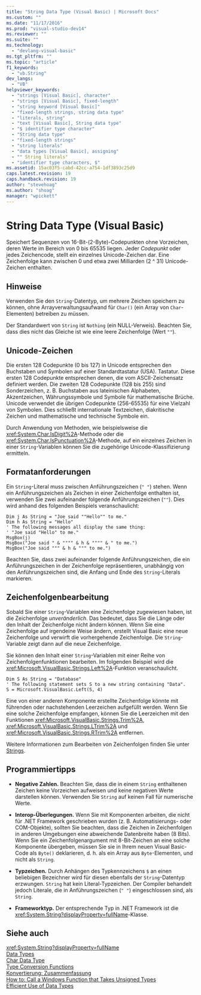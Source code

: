 ```yaml
---
title: "String Data Type (Visual Basic) | Microsoft Docs"
ms.custom: ""
ms.date: "11/17/2016"
ms.prod: "visual-studio-dev14"
ms.reviewer: ""
ms.suite: ""
ms.technology: 
  - "devlang-visual-basic"
ms.tgt_pltfrm: ""
ms.topic: "article"
f1_keywords: 
  - "vb.String"
dev_langs: 
  - "VB"
helpviewer_keywords: 
  - "strings [Visual Basic], character"
  - "strings [Visual Basic], fixed-length"
  - "string keyword [Visual Basic]"
  - "fixed-length strings, string data type"
  - "literals, string"
  - "text [Visual Basic], String data type"
  - "$ identifier type character"
  - "String data type"
  - "fixed-length strings"
  - "string literals"
  - "data types [Visual Basic], assigning"
  - "" String literals"
  - "identifier type characters, $"
ms.assetid: 15ac03f5-cabd-42cc-a754-1df3893c25d9
caps.latest.revision: 19
caps.handback.revision: 19
author: "stevehoag"
ms.author: "shoag"
manager: "wpickett"
---
```

# String Data Type (Visual Basic)
Speichert Sequenzen von 16\-Bit\-\(2\-Byte\)\-Codepunkten ohne Vorzeichen, deren Werte im Bereich von 0 bis 65535 liegen.  Jeder *Codepunkt* oder jedes Zeichencode, stellt ein einzelnes Unicode\-Zeichen dar.  Eine Zeichenfolge kann zwischen 0 und etwa zwei Milliarden \(2 ^ 31\) Unicode\-Zeichen enthalten.  
  
## Hinweise  
 Verwenden Sie den `String`\-Datentyp, um mehrere Zeichen speichern zu können, ohne Arrayverwaltungsaufwand für `Char()` \(ein Array von `Char`\-Elementen\) betreiben zu müssen.  
  
 Der Standardwert von `String` ist `Nothing` \(ein NULL\-Verweis\).  Beachten Sie, dass dies nicht das Gleiche ist wie eine leere Zeichenfolge \(Wert `""`\).  
  
## Unicode\-Zeichen  
 Die ersten 128 Codepunkte \(0 bis 127\) in Unicode entsprechen den Buchstaben und Symbolen auf einer Standardtastatur \(USA\).  Tastatur.  Diese ersten 128 Codepunkte entsprechen denen, die vom ASCII\-Zeichensatz definiert werden.  Die zweiten 128 Codepunkte \(128 bis 255\) sind Sonderzeichen, z. B. Buchstaben aus lateinischen Alphabeten, Akzentzeichen, Währungssymbole und Symbole für mathematische Brüche.  Unicode verwendet die übrigen Codepunkte \(256\-65535\) für eine Vielzahl von Symbolen.  Dies schließt internationale Textzeichen, diakritische Zeichen und mathematische und technische Symbole ein.  
  
 Durch Anwendung von Methoden, wie beispielsweise die <xref:System.Char.IsDigit%2A>\-Methode oder die <xref:System.Char.IsPunctuation%2A>\-Methode, auf ein einzelnes Zeichen in einer `String`\-Variablen können Sie die zugehörige Unicode\-Klassifizierung ermitteln.  
  
## Formatanforderungen  
 Ein `String`\-Literal muss zwischen Anführungszeichen \(`" "`\) stehen.  Wenn ein Anführungszeichen als Zeichen in einer Zeichenfolge enthalten ist, verwenden Sie zwei aufeinander folgende Anführungszeichen \(`""`\).  Dies wird anhand des folgenden Beispiels veranschaulicht:  
  
```  
Dim j As String = "Joe said ""Hello"" to me."  
Dim h As String = "Hello"  
' The following messages all display the same thing:  
' "Joe said "Hello" to me."  
MsgBox(j)  
MsgBox("Joe said " & """" & h & """" & " to me.")  
MsgBox("Joe said """ & h & """ to me.")  
```  
  
 Beachten Sie, dass zwei aufeinander folgende Anführungszeichen, die ein Anführungszeichen in der Zeichenfolge repräsentieren, unabhängig von den Anführungszeichen sind, die Anfang und Ende des `String`\-Literals markieren.  
  
## Zeichenfolgenbearbeitung  
 Sobald Sie einer `String`\-Variablen eine Zeichenfolge zugewiesen haben, ist die Zeichenfolge *unveränderlich*. Das bedeutet, dass Sie die Länge oder den Inhalt der Zeichenfolge nicht ändern können.  Wenn Sie eine Zeichenfolge auf irgendeine Weise ändern, erstellt Visual Basic eine neue Zeichenfolge und verwirft die vorhergehende Zeichenfolge.  Die `String`\-Variable zeigt dann auf die neue Zeichenfolge.  
  
 Sie können den Inhalt einer `String`\-Variablen mit einer Reihe von Zeichenfolgenfunktionen bearbeiten.  Im folgenden Beispiel wird die <xref:Microsoft.VisualBasic.Strings.Left%2A>\-Funktion veranschaulicht.  
  
```  
Dim S As String = "Database"  
' The following statement sets S to a new string containing "Data".  
S = Microsoft.VisualBasic.Left(S, 4)  
```  
  
 Eine von einer anderen Komponente erstellte Zeichenfolge könnte mit führenden oder nachstehenden Leerzeichen aufgefüllt werden.  Wenn Sie eine solche Zeichenfolge empfangen, können Sie die Leerzeichen mit den Funktionen <xref:Microsoft.VisualBasic.Strings.Trim%2A>, <xref:Microsoft.VisualBasic.Strings.LTrim%2A> und <xref:Microsoft.VisualBasic.Strings.RTrim%2A> entfernen.  
  
 Weitere Informationen zum Bearbeiten von Zeichenfolgen finden Sie unter [Strings](../../../visual-basic/programming-guide/language-features/strings/index.md).  
  
## Programmiertipps  
  
-   **Negative Zahlen.** Beachten Sie, dass die in einem `String` enthaltenen Zeichen keine Vorzeichen aufweisen und keine negativen Werte darstellen können.  Verwenden Sie `String` auf keinen Fall für numerische Werte.  
  
-   **Interop\-Überlegungen.** Wenn Sie mit Komponenten arbeiten, die nicht für .NET Framework geschrieben wurden \(z. B. Automatisierungs\- oder COM\-Objekte\), sollten Sie beachten, dass die Zeichen in Zeichenfolgen in anderen Umgebungen eine abweichende Datenbreite haben \(8 Bits\).  Wenn Sie ein Zeichenfolgenargument mit 8\-Bit\-Zeichen an eine solche Komponente übergeben, müssen Sie sie in Ihrem neuen Visual Basic\-Code als `Byte()` deklarieren, d. h. als ein Array aus `Byte`\-Elementen, und nicht als `String`.  
  
-   **Typzeichen.** Durch Anhängen des Typkennzeichens `$` an einen beliebigen Bezeichner wird für diesen ebenfalls der `String`\-Datentyp erzwungen.  `String` hat kein Literal\-Typzeichen.  Der Compiler behandelt jedoch Literale, die in Anführungszeichen \(`" "`\) eingeschlossen sind, als `String`.  
  
-   **Frameworktyp.** Der entsprechende Typ in .NET Framework ist die <xref:System.String?displayProperty=fullName>\-Klasse.  
  
## Siehe auch  
 <xref:System.String?displayProperty=fullName>   
 [Data Types](../../../visual-basic/language-reference/data-types/data-type-summary.md)   
 [Char Data Type](../../../visual-basic/language-reference/data-types/char-data-type.md)   
 [Type Conversion Functions](../../../visual-basic/language-reference/functions/type-conversion-functions.md)   
 [Konvertierung: Zusammenfassung](../../../visual-basic/language-reference/keywords/conversion-summary.md)   
 [How to: Call a Windows Function that Takes Unsigned Types](../../../visual-basic/programming-guide/com-interop/how-to-call-a-windows-function-that-takes-unsigned-types.md)   
 [Efficient Use of Data Types](../../../visual-basic/programming-guide/language-features/data-types/efficient-use-of-data-types.md)